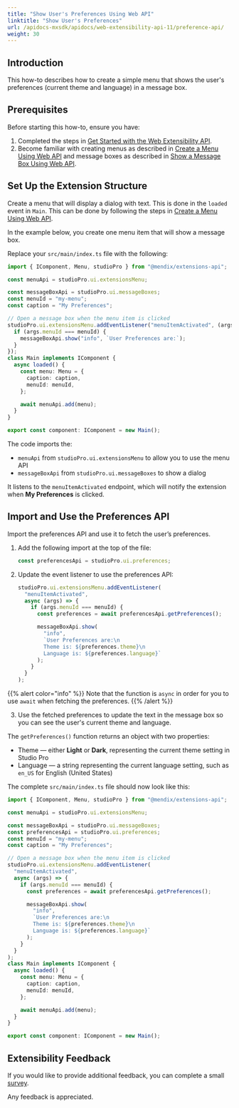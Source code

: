 ```yaml
---
title: "Show User's Preferences Using Web API"
linktitle: "Show User's Preferences"
url: /apidocs-mxsdk/apidocs/web-extensibility-api-11/preference-api/
weight: 30
---
```


## Introduction

This how-to describes how to create a simple menu that shows the user's preferences (current theme and language) in a message box.

## Prerequisites

Before starting this how-to, ensure you have:

1. Completed the steps in [Get Started with the Web Extensibility API](/apidocs-mxsdk/apidocs/web-extensibility-api-11/getting-started/).
2. Become familiar with creating menus as described in [Create a Menu Using Web API](/apidocs-mxsdk/apidocs/web-extensibility-api-11/menu-api/) and message boxes as described in [Show a Message Box Using Web API](/apidocs-mxsdk/apidocs/web-extensibility-api-11/messagebox-api/).

## Set Up the Extension Structure 

Create a menu that will display a dialog with text. This is done in the `loaded` event in `Main`. This can be done by following the steps in [Create a Menu Using Web API](/apidocs-mxsdk/apidocs/web-extensibility-api-11/menu-api/).

In the example below, you create one menu item that will show a message box.

Replace your `src/main/index.ts` file with the following:

```typescript
import { IComponent, Menu, studioPro } from "@mendix/extensions-api";

const menuApi = studioPro.ui.extensionsMenu;

const messageBoxApi = studioPro.ui.messageBoxes;
const menuId = "my-menu";
const caption = "My Preferences";

// Open a message box when the menu item is clicked
studioPro.ui.extensionsMenu.addEventListener("menuItemActivated", (args) => {
  if (args.menuId === menuId) {
    messageBoxApi.show("info", `User Preferences are:`);
  }
});
class Main implements IComponent {
  async loaded() {
    const menu: Menu = {
      caption: caption,
      menuId: menuId,
    };

    await menuApi.add(menu);
  }
}

export const component: IComponent = new Main();
```

The code imports the:

* `menuApi` from `studioPro.ui.extensionsMenu` to allow you to use the menu API
* `messageBoxApi` from `studioPro.ui.messageBoxes` to show a dialog

It listens to the `menuItemActivated` endpoint, which will notify the extension when **My Preferences** is clicked.

## Import and Use the Preferences API

Import the preferences API and use it to fetch the user’s preferences. 

1. Add the following import at the top of the file:

    ```typescript
    const preferencesApi = studioPro.ui.preferences;
    ```

2. Update the event listener to use the preferences API:

    ```typescript
    studioPro.ui.extensionsMenu.addEventListener(
      "menuItemActivated",
      async (args) => {
        if (args.menuId === menuId) {
          const preferences = await preferencesApi.getPreferences();

          messageBoxApi.show(
            "info",
            `User Preferences are:\n
            Theme is: ${preferences.theme}\n
            Language is: ${preferences.language}`
          );
        }
      }
    );
    ```

{{% alert color="info" %}}
Note that the function is `async` in order for you to use `await` when fetching the preferences.
{{% /alert %}}

3. Use the fetched preferences to update the text in the message box so you can see the user's current theme and language.

The `getPreferences()` function returns an object with two properties:

* Theme — either **Light** or **Dark**, representing the current theme setting in Studio Pro
* Language — a string representing the current language setting, such as `en_US` for English (United States)

The complete `src/main/index.ts` file should now look like this:

```typescript
import { IComponent, Menu, studioPro } from "@mendix/extensions-api";

const menuApi = studioPro.ui.extensionsMenu;

const messageBoxApi = studioPro.ui.messageBoxes;
const preferencesApi = studioPro.ui.preferences;
const menuId = "my-menu";
const caption = "My Preferences";

// Open a message box when the menu item is clicked
studioPro.ui.extensionsMenu.addEventListener(
  "menuItemActivated",
  async (args) => {
    if (args.menuId === menuId) {
      const preferences = await preferencesApi.getPreferences();

      messageBoxApi.show(
        "info",
        `User Preferences are:\n
        Theme is: ${preferences.theme}\n
        Language is: ${preferences.language}`
      );
    }
  }
);
class Main implements IComponent {
  async loaded() {
    const menu: Menu = {
      caption: caption,
      menuId: menuId,
    };

    await menuApi.add(menu);
  }
}

export const component: IComponent = new Main();
```

## Extensibility Feedback

If you would like to provide additional feedback, you can complete a small [survey](https://survey.alchemer.eu/s3/90801191/Extensibility-Feedback).

Any feedback is appreciated.
